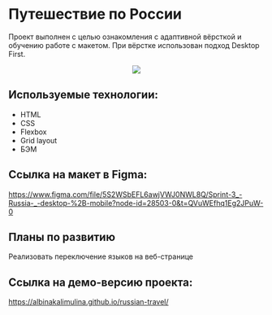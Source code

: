 # Путешествие по России

Проект выполнен с целью ознакомления с адаптивной вёрсткой и обучению работе с макетом. При вёрстке использован подход Desktop First.

<p align="center">
<img src="https://albinakalimulina.github.io/russian-travel/images/lead-polka.jpg">
</p>

## Используемые технологии: 

- HTML
- CSS
- Flexbox
- Grid layout
- БЭМ

## Ссылка на макет в Figma: 

 https://www.figma.com/file/5S2WSbEFL6awjVWJ0NWL8Q/Sprint-3_-Russia-_-desktop-%2B-mobile?node-id=28503-0&t=QVuWEfhq1Eg2JPuW-0

## Планы по развитию

Реализовать переключение языков на веб-странице

## Ссылка на демо-версию проекта:
https://albinakalimulina.github.io/russian-travel/